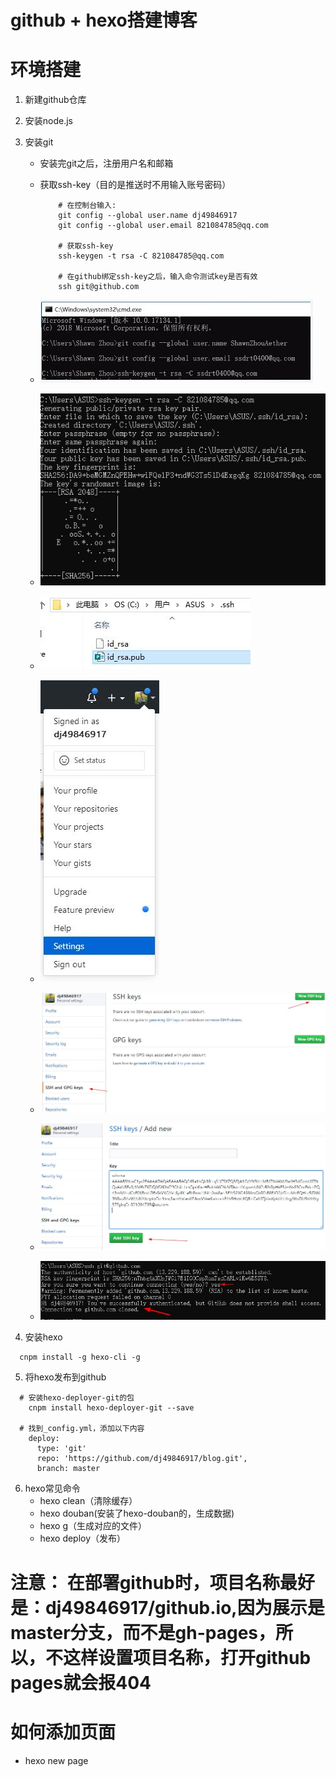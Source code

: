 # github + hexo搭建博客

# 环境搭建
1. 新建github仓库
  
2. 安装node.js
   
3. 安装git
     * 安装完git之后，注册用户名和邮箱
     * 获取ssh-key（目的是推送时不用输入账号密码）
       ```
           # 在控制台输入:
           git config --global user.name dj49846917
           git config --global user.email 821084785@qq.com

           # 获取ssh-key
           ssh-keygen -t rsa -C 821084785@qq.com

           # 在github绑定ssh-key之后，输入命令测试key是否有效
           ssh git@github.com
       ```

     * ![获取ssh-key](images/获取ssh-key.jpg)
     * ![获取ssh-key2](images/获取ssh-key2.jpg)
     * ![获取ssh-key3](images/获取ssh-key3.jpg)
     * ![github绑定ssh-key](images/github绑定ssh-key.jpg)
     * ![github绑定ssh-key2](images/github绑定ssh-key2.jpg)
     * ![github绑定ssh-key3](images/github绑定ssh-key3.jpg)
     * ![github绑定ssh-key4](images/github绑定ssh-key4.jpg)

4. 安装hexo
  ```
    cnpm install -g hexo-cli -g
  ```

5. 将hexo发布到github
  ```
    # 安装hexo-deployer-git的包
      cnpm install hexo-deployer-git --save

    # 找到_config.yml，添加以下内容
      deploy:
        type: 'git'
        repo: 'https://github.com/dj49846917/blog.git',
        branch: master
  ```

6. hexo常见命令
   * hexo clean（清除缓存）
   * hexo douban(安装了hexo-douban的，生成数据) 
   * hexo g（生成对应的文件）
   * hexo deploy（发布）

# 注意： 在部署github时，项目名称最好是：dj49846917/github.io,因为展示是master分支，而不是gh-pages，所以，不这样设置项目名称，打开github pages就会报404

# 如何添加页面
   * hexo new page

